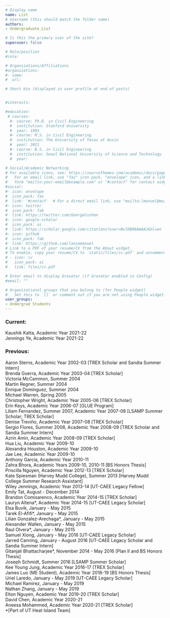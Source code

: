 ```yaml
---
# Display name
name: List
# Username (this should match the folder name)
authors:
- Undergraduate_List

# Is this the primary user of the site?
superuser: false

# Role/position
#role: 

# Organizations/Affiliations
#organizations:
#- name: 
#  url: 

# Short bio (displayed in user profile at end of posts)


#interests:

#education:
 # courses:
  #- course: Ph.D. in Civil Engineering
  #  institution: Stanford University
  #  year: 1993
  #- course: M.S. in Civil Engineering
  #  institution: The University of Texas at Ausin
  #  year: 2021
  #- course: B.S. in Civil Engineering
  #  institution: Seoul National University of Science and Technology
  #  year:

# Social/Academic Networking
# For available icons, see: https://sourcethemes.com/academic/docs/page-builder/#icons
#   For an email link, use "fas" icon pack, "envelope" icon, and a link in the
#   form "mailto:your-email@example.com" or "#contact" for contact widget.
#social:
#- icon: envelope
#  icon_pack: fas
#  link: '#contact'  # For a direct email link, use "mailto:lmanuel@mail.utexas.edu".
#- icon: twitter
#  icon_pack: fab
#  link: https://twitter.com/GeorgeCushen
#- icon: google-scholar
#  icon_pack: ai
#  link: https://scholar.google.com/citations?user=NvlDB08AAAAJ&hl=en
#- icon: github
#  icon_pack: fab
#  link: https://github.com/lancemanuel
# Link to a PDF of your resume/CV from the About widget.
# To enable, copy your resume/CV to `static/files/cv.pdf` and uncomment the lines below.
# - icon: cv
#   icon_pack: ai
#   link: files/cv.pdf

# Enter email to display Gravatar (if Gravatar enabled in Config)
#email: ""

# Organizational groups that you belong to (for People widget)
#   Set this to `[]` or comment out if you are not using People widget.
user_groups:
- Undergrad Students
---
```

### Current:  
Kaushik Katta, Academic Year 2021-22  
Jennings Ye, Academic Year 2021-22  


### Previous:  
Aaron Sterns, Academic Year 2002-03 [TREX Scholar and Sandia Summer Intern]  
Brenda Guerra, Academic Year 2003-04 [TREX Scholar]  
Victoria McCammon, Summer 2004  
Martin Regner, Summer 2004  
Enrique Dominguez, Summer 2004  
Michael Warren, Spring 2005  
Christopher Wright, Academic Year 2005-06 [TREX Scholar]  
Erin Keys, Academic Year 2006-07 [GLUE Program]  
Liliam Fernandez, Summer 2007, Academic Year 2007-08 [LSAMP Summer Scholar; TREX Scholar]  
Denise Treviño, Academic Year 2007-08 [TREX Scholar]  
Sergio Flores, Summer 2008, Academic Year 2008-09 [TREX Scholar and Sandia Summer Intern]  
Azrin Amin, Academic Year 2008-09 [TREX Scholar]  
Hua Liu, Academic Year 2009-10  
Alexandra Houston, Academic Year 2009-10  
Jae Lee, Academic Year 2009-10  
Anthony Garcia, Academic Year 2010-11  
Zahra Bhora, Academic Years 2009-10, 2010-11 [BS Honors Thesis]  
Priscilla Nguyen, Academic Year 2012-13 [TREX Scholar]  
Kate Spiesman (Harvey Mudd College), Summer 2013 [Harvey Mudd College Summer Research Assistant]  
Wiley Jennings, Academic Year 2013-14 [UT-CAEE Legacy Fellow]  
Emily Tat, August - December 2014  
Brandon Comisarenco, Academic Year 2014-15 [TREX Scholar]  
Lauryn Altena*, Academic Year 2014-15 [UT-CAEE Legacy Scholar]  
Elsa Buvik, January - May 2015  
Tarek El-Afifi*, January - May 2015  
Lilian Gonzalez-Arechaga*, January - May 2015  
Alexander Wallen, January - May 2015  
Raul Olvera*, January - May 2015  
Samuel Xiong, January - May 2016 [UT-CAEE Legacy Scholar]  
Jarred Canning, January - August 2016 [UT-CAEE Legacy Scholar and Sandia Summer Intern]  
Gitanjali Bhattacharjee*, November 2014 - May 2016 [Plan II and BS Honors Thesis]  
Joseph Schmidt, Summer 2016 [LSAMP Summer Scholar]  
Kee Young Jung, Academic Year 2016-17 [TREX Scholar]  
James Luo (ME Student), Academic Year 2018-19 [BS Honors Thesis]  
Uriel Laredo, January - May 2019 [UT-CAEE Legacy Scholar]  
Michael Ramirez, January - May 2019  
Nathan Zhang, January - May 2019  
Elton Nguyen, Academic Year 2019-20 [TREX Scholar]  
David Chen, Academic Year 2020-21  
Aneesa Mohammed, Academic Year 2020-21 [TREX Scholar]  
*[Part of UT Heat Island Team]